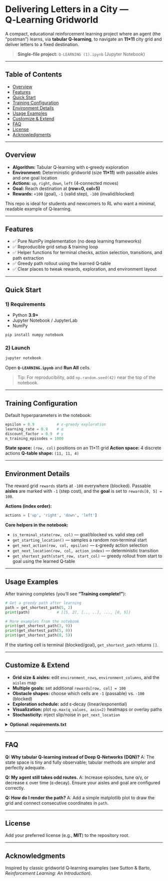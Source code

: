# Delivering Letters in a City — Q‑Learning Gridworld

<!-- Badges (optional). Replace `ORG/REPO` after you push to GitHub. -->

<!--
[![License: MIT](https://img.shields.io/badge/License-MIT-green.svg)](LICENSE)
[![Made with Python](https://img.shields.io/badge/Python-3.9%2B-blue.svg)]()
[![Jupyter Notebook](https://img.shields.io/badge/Jupyter-Notebook-orange.svg)]()
-->

A compact, educational reinforcement learning project where an agent (the “postman”) learns, via **tabular Q‑learning**, to navigate an **11×11** city grid and deliver letters to a fixed destination.

> **Single‑file project:** `Q-LEARNING (1).ipynb` (Jupyter Notebook)

---

## Table of Contents

* [Overview](#overview)
* [Features](#features)
* [Quick Start](#quick-start)
* [Training Configuration](#training-configuration)
* [Environment Details](#environment-details)
* [Usage Examples](#usage-examples)
* [Customize & Extend](#customize--extend)
* [FAQ](#faq)
* [License](#license)
* [Acknowledgments](#acknowledgments)

---

## Overview

* **Algorithm:** Tabular Q‑learning with ε‑greedy exploration
* **Environment:** Deterministic gridworld (size **11×11**) with passable aisles and one goal location
* **Actions:** `up`, `right`, `down`, `left` (4‑connected moves)
* **Goal:** Reach destination at **(row=0, col=5)**
* **Rewards:** `+100` (goal), `-1` (valid step), `-100` (invalid/blocked)

This repo is ideal for students and newcomers to RL who want a minimal, readable example of Q‑learning.

---

## Features

* ✅ Pure NumPy implementation (no deep learning frameworks)
* ✅ Reproducible grid setup & training loop
* ✅ Helper functions for terminal checks, action selection, transitions, and path extraction
* ✅ Greedy path rollout using the learned Q‑table
* ✅ Clear places to tweak rewards, exploration, and environment layout

---

## Quick Start

### 1) Requirements

* Python **3.9+**
* Jupyter Notebook / JupyterLab
* NumPy

```bash
pip install numpy notebook
```

### 2) Launch

```bash
jupyter notebook
```

Open **`Q-LEARNING.ipynb`** and **Run All** cells.

> Tip: For reproducibility, add `np.random.seed(42)` near the top of the notebook.

---

## Training Configuration

Default hyperparameters in the notebook:

```python
epsilon = 0.9          # ε‑greedy exploration
learning_rate = 0.9    # α
discount_factor = 0.9  # γ
n_training_episodes = 1000
```

**State space:** `(row, col)` positions on an 11×11 grid
**Action space:** 4 discrete actions
**Q‑table shape:** `(11, 11, 4)`

---

## Environment Details

The reward grid `rewards` starts at `-100` everywhere (blocked). Passable **aisles** are marked with `-1` (step cost), and the **goal** is set to `rewards[0, 5] = 100`.

**Actions (index order):**

```python
actions = ['up', 'right', 'down', 'left']
```

**Core helpers in the notebook:**

* `is_terminal_state(row, col)` — goal/blocked vs. valid step cell
* `get_starting_location()` — samples a random non‑terminal start
* `get_next_action(row, col, epsilon)` — ε‑greedy action selection
* `get_next_location(row, col, action_index)` — deterministic transition
* `get_shortest_path(start_row, start_col)` — greedy rollout from start to goal using the learned Q‑table

---

## Usage Examples

After training completes (you’ll see **“Training complete!”**):

```python
# Get a greedy path after learning
path = get_shortest_path(5, 2)
print(path)            # [[5, 2], [.., ..], ..., [0, 5]]

# More examples from the notebook
print(get_shortest_path(3, 9))
print(get_shortest_path(5, 0))
print(get_shortest_path(9, 5))
```

If the starting cell is terminal (blocked/goal), `get_shortest_path` returns `[]`.

---

## Customize & Extend

* **Grid size & aisles:** edit `environment_rows`, `environment_columns`, and the `aisles` map
* **Multiple goals:** set additional `rewards[row, col] = 100`
* **Obstacle shapes:** choose which cells are `-1` (passable) vs. `-100` (blocked)
* **Exploration schedule:** add ε‑decay (linear/exponential)
* **Visualization:** plot `np.max(q_values, axis=2)` heatmaps or overlay paths
* **Stochasticity:** inject slip/noise in `get_next_location`

<details>
<summary><strong>Optional: requirements.txt</strong></summary>

```
numpy
notebook
```

</details>

---

## FAQ

**Q: Why tabular Q‑learning instead of Deep Q‑Networks (DQN)?**
A: The state space is tiny and fully observable; tabular methods are simpler and perfectly adequate.

**Q: My agent still takes odd routes.**
A: Increase episodes, tune α/γ, or decrease ε over time (ε‑decay). Ensure your aisles and goal are configured correctly.

**Q: How do I render the path?**
A: Add a simple matplotlib plot to draw the grid and connect consecutive coordinates in `path`.

---

## License

Add your preferred license (e.g., **MIT**) to the repository root.

---

## Acknowledgments

Inspired by classic gridworld Q‑learning examples (see Sutton & Barto, *Reinforcement Learning: An Introduction*).

